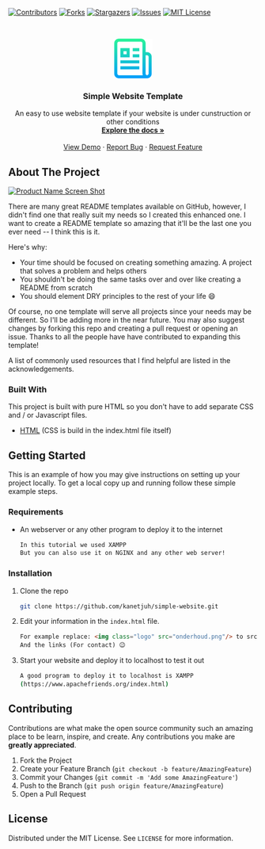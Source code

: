 
<!--
*** Thanks for checking out the Simple-Website-Template. If you have a suggestion
*** that would make this better, please fork the repo and create a pull request
*** or simply open an issue with the tag "enhancement".
*** Thanks again! Enjoyy this template :D
-->



<!-- PROJECT SHIELDS -->
<!--
*** I'm using markdown "reference style" links for readability.
*** Reference links are enclosed in brackets [ ] instead of parentheses ( ).
*** See the bottom of this document for the declaration of the reference variables
*** for contributors-url, forks-url, etc. This is an optional, concise syntax you may use.
*** https://www.markdownguide.org/basic-syntax/#reference-style-links
-->
[![Contributors][contributors-shield]][contributors-url]
[![Forks][forks-shield]][forks-url]
[![Stargazers][stars-shield]][stars-url]
[![Issues][issues-shield]][issues-url]
[![MIT License][license-shield]][license-url]



<!-- PROJECT LOGO -->
<br />
<p align="center">
  <a href="https://github.com/kanetjuh/simple-website">
    <img src="images/logo.png" alt="Logo" width="80" height="80">
  </a>

  <h3 align="center">Simple Website Template</h3>

  <p align="center">
    An easy to use website template if your website is under cunstruction or other conditions
    <br />
    <a href="https://github.com/kanetjuh/simple-website"><strong>Explore the docs »</strong></a>
    <br />
    <br />
    <a href="https://github.com/kanetjuh/simple-website">View Demo</a>
    ·
    <a href="https://github.com/kanetjuh/simple-website/issues">Report Bug</a>
    ·
    <a href="https://github.com/kanetjuh/simple-website/issues">Request Feature</a>
  </p>
</p>



<!-- ABOUT THE PROJECT -->
## About The Project

[![Product Name Screen Shot][product-screenshot]](https://example.com)

There are many great README templates available on GitHub, however, I didn't find one that really suit my needs so I created this enhanced one. I want to create a README template so amazing that it'll be the last one you ever need -- I think this is it.

Here's why:
* Your time should be focused on creating something amazing. A project that solves a problem and helps others
* You shouldn't be doing the same tasks over and over like creating a README from scratch
* You should element DRY principles to the rest of your life :smile:

Of course, no one template will serve all projects since your needs may be different. So I'll be adding more in the near future. You may also suggest changes by forking this repo and creating a pull request or opening an issue. Thanks to all the people have have contributed to expanding this template!

A list of commonly used resources that I find helpful are listed in the acknowledgements.

### Built With

This project is built with pure HTML so you don't have to add separate CSS and / or Javascript files.
* [HTML](https://html.com) (CSS is build in the index.html file itself)



<!-- GETTING STARTED -->
## Getting Started

This is an example of how you may give instructions on setting up your project locally.
To get a local copy up and running follow these simple example steps.

### Requirements
* An webserver or any other program to deploy it to the internet
  ```sh
  In this tutorial we used XAMPP
  But you can also use it on NGINX and any other web server!
  ```

### Installation

1. Clone the repo
   ```sh
   git clone https://github.com/kanetjuh/simple-website.git
   ```
2. Edit your information in the `index.html` file.
	```html
	For example replace: <img class="logo" src="onderhoud.png"/> to src="pathtoyour/image.png"
	And the links (For contact) 😉 
	```
3. Start your website and deploy it to localhost to test it out
	```sh
	A good program to deploy it to localhost is XAMPP
	(https://www.apachefriends.org/index.html)
	``` 





<!-- CONTRIBUTING -->
## Contributing

Contributions are what make the open source community such an amazing place to be learn, inspire, and create. Any contributions you make are **greatly appreciated**.

1. Fork the Project
2. Create your Feature Branch (`git checkout -b feature/AmazingFeature`)
3. Commit your Changes (`git commit -m 'Add some AmazingFeature'`)
4. Push to the Branch (`git push origin feature/AmazingFeature`)
5. Open a Pull Request



<!-- LICENSE -->
## License

Distributed under the MIT License. See `LICENSE` for more information.

<!-- MARKDOWN LINKS & IMAGES -->
<!-- https://www.markdownguide.org/basic-syntax/#reference-style-links -->
[contributors-shield]: https://img.shields.io/github/contributors/kanetjuh/simple-website.svg?style=for-the-badge
[contributors-url]: https://github.com/kanetjuh/simple-website/graphs/contributors
[forks-shield]: https://img.shields.io/github/forks/kanetjuh/simple-website.svg?style=for-the-badge
[forks-url]: https://github.com/kanetjuh/simple-website/network/members
[stars-shield]: https://img.shields.io/github/stars/kanetjuh/simple-website.svg?style=for-the-badge
[stars-url]: https://github.com/kanetjuh/simple-website/stargazers
[issues-shield]: https://img.shields.io/github/issues/kanetjuh/simple-website.svg?style=for-the-badge
[issues-url]: https://github.com/kanetjuh/simple-website/issues
[license-shield]: https://img.shields.io/github/license/kanetjuh/simple-website.svg?style=for-the-badge
[license-url]: https://github.com/kanetjuh/simple-website/blob/main/LICENSE
[product-screenshot]: https://i.ibb.co/nwxhL3z/download.png
